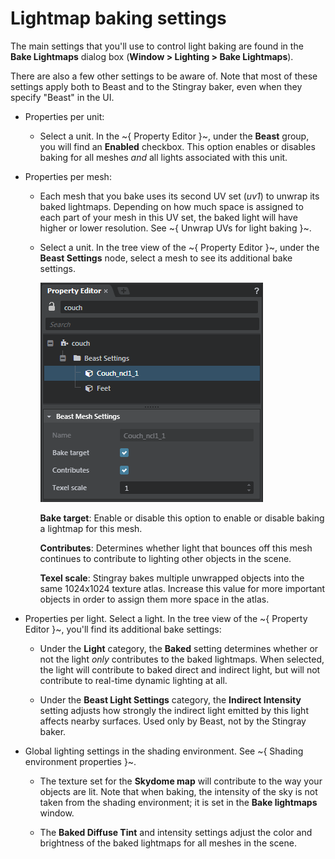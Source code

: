 # Lightmap baking settings

The main settings that you'll use to control light baking are found in the **Bake Lightmaps** dialog box (**Window > Lighting > Bake Lightmaps**).

There are also a few other settings to be aware of. Note that most of these settings apply both to Beast and to the Stingray baker, even when they specify "Beast" in the UI.

-	Properties per unit:

	-	Select a unit. In the ~{ Property Editor }~, under the **Beast** group, you will find an **Enabled** checkbox. This option enables or disables baking for all meshes *and* all lights associated with this unit.

-	Properties per mesh:

	-	Each mesh that you bake uses its second UV set (*uv1*) to unwrap its baked lightmaps. Depending on how much space is assigned to each part of your mesh in this UV set, the baked light will have higher or lower resolution. See ~{ Unwrap UVs for light baking }~.

	-	Select a unit. In the tree view of the  ~{ Property Editor }~, under the **Beast Settings** node, select a mesh to see its additional bake settings.

		![](../../../images/beast_settings_perMesh.png)

		**Bake target**: Enable or disable this option to enable or disable baking a lightmap for this mesh.

		**Contributes**: Determines whether light that bounces off this mesh continues to contribute to lighting other objects in the scene.

		**Texel scale**: Stingray bakes multiple unwrapped objects into the same 1024x1024 texture atlas. Increase this value for more important objects in order to assign them more space in the atlas.

-	Properties per light. Select a light. In the tree view of the  ~{ Property Editor }~, you'll find its additional bake settings:

	-	Under the **Light** category, the **Baked** setting determines whether or not the light *only* contributes to the baked lightmaps. When selected, the light will contribute to baked direct and indirect light, but will not contribute to real-time dynamic lighting at all.

	-	Under the **Beast Light Settings** category, the **Indirect Intensity** setting adjusts how strongly the indirect light emitted by this light affects nearby surfaces. Used only by Beast, not by the Stingray baker.

-	Global lighting settings in the shading environment. See ~{ Shading environment properties }~.

	-	The texture set for the **Skydome map** will contribute to the way your objects are lit. Note that when baking, the intensity of the sky is not taken from the shading environment; it is set in the **Bake lightmaps** window.

	-	The **Baked Diffuse Tint** and intensity settings adjust the color and brightness of the baked lightmaps for all meshes in the scene.
